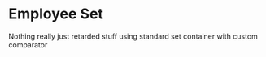 # Employee Set
Nothing really just retarded stuff using standard set container with custom comparator
